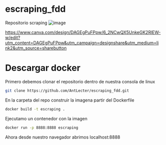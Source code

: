# escraping_fdd
Repositorio scraping
![image](https://github.com/AntLecter/escraping_fdd/assets/78458573/d0935101-2a9d-40f9-bcad-48778bc265e2)

https://www.canva.com/design/DAGEgPuFPpw/6_2NCwQX5UnkeGK2RlEW-w/edit?utm_content=DAGEgPuFPpw&utm_campaign=designshare&utm_medium=link2&utm_source=sharebutton
# Descargar docker 

Primero debemos clonar el repositorio dentro de nuestra consola de linux
```bash
git clone https://github.com/AntLecter/escraping_fdd.git
```
En la carpeta del repo construir la imagena partir del Dockerfile
```bash
docker build -t escraping .
```
Ejecutamo un contenedor con la imagen 
```bash
docker run -p 8888:8888 escraping
```
Ahora desde nuestro navegador abrimos localhost:8888
